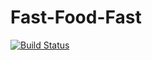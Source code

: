 # Fast-Food-Fast
[![Build Status](https://www.travis-ci.org/Beautblessing/Fast-Food-Fastmm.svg?branch=develop-branch)](https://www.travis-ci.org/Beautblessing/Fast-Food-Fastmm)